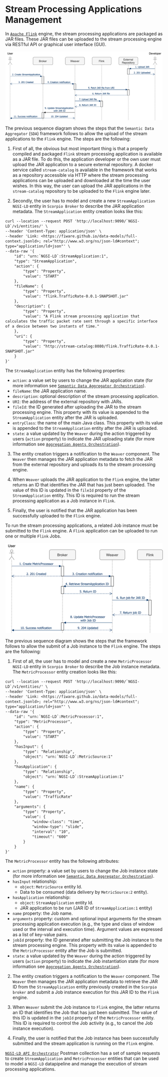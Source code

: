 # Stream Processing Applications Management

In [`Apache Flink`](https://flink.apache.org/) engine, the stream processing applications are packaged as JAR files. These JAR files can be uploaded to the stream processing engine via RESTful API or graphical user interface (GUI).

![`data-aggregator-stream-app-sequence`](img/data-aggregator-stream-app-sequence.png)

The previous sequence diagram shows the steps that the `Semantic Data Aggregator` (`SDA`) framework follows to allow the upload of the stream applications to the `Flink` engine. The steps are the following:

1. First of all, the obvious but most important thing is that a properly compiled and packaged `Flink` stream processing application is available as a JAR file. To do this, the application developer or the own user must upload the JAR application to a secure external repository. A docker service called `stream-catalog` is available in the framework that works as a repository accessible via HTTP where the stream processing applications can be uploaded and downloaded at the time the user wishes. In this way, the user can upload the JAR applications in the `stream-catalog` repository to be uploaded to the `Flink` engine later.

2. Secondly, the user has to model and create a new `StreamApplication` `NGSI-LD` entity in `Scorpio Broker` to describe the JAR application metadata. The `StreamApplication` entity creation looks like this:

```
curl --location --request POST 'http://localhost:9090/`NGSI-LD`/v1/entities/' \
--header 'Content-Type: application/json' \
--header 'Link: <https://fiware.github.io/data-models/full-context.jsonld>; rel="http://www.w3.org/ns/json-ld#context"; type="application/ld+json"' \
--data-raw '{
    "id": "urn:`NGSI-LD`:StreamApplication:1",
    "type": "StreamApplication",
    "action": {
        "type": "Property",
        "value": "START"
    },
    "fileName": {
        "type": "Property",
        "value": "flink.TrafficRate-0.0.1-SNAPSHOT.jar"
    },
    "description": {
        "type": "Property",
        "value": "A Flink stream processing application that calculates the traffic packet rate sent through a specific interface of a device between two instants of time."
    },
    "uri": {
        "type": "Property",
        "value": "http://stream-catalog:8080/flink.TrafficRate-0.0.1-SNAPSHOT.jar"
    }
}'
```

The `StreamApplication` entity has the following properties:
- `action`: a value set by users to change the JAR application state (for more information see [`Semantic Data Aggregator Orchestration`](../sda-orchestration/README.md)).
- `fileName`: the JAR application name.
- `description`: optional description of the stream processing application.
- `URI`: the address of the external repository with JARs.
- `fileId`: the ID generated after uploading the JAR to the stream processing engine. This property with its value is appended to the `StreamApplication` entity after the JAR is uploaded.
- `entryClass`: the name of the main Java class. This property with its value is appended to the `StreamApplication` entity after the JAR is uploaded.
- `state`: a value updated by the `Weaver` during the action triggered by users (`action` property) to indicate the JAR uploading state (for more information see [`Aggregation Agents Orchestration`](../sda-orchestration/README.md#aggregation-agents-orchestration)).

3. The entity creation triggers a notification to the `Weaver` component. The `Weaver` then manages the JAR application metadata to fetch the JAR from the external repository and uploads its to the stream processing engine.

4. When `Weaver` uploads the JAR application to the `Flink` engine, the latter returns an ID that identifies the JAR that has just been uploaded. The value of this ID is updated in the `fileId` property of the `StreamApplication` entity. This ID is required to run the stream processing application as a Job instance in `Flink`.

5. Finally, the user is notified that the JAR application has been successfully uploaded to the `Flink` engine.


To run the stream processing applications, a related Job instance must be submitted to the `Flink` engine. A `Flink` application can be uploaded to run one or multiple `Flink` Jobs. 

![`data-aggregator-stream-job-sequence`](img/data-aggregator-stream-job-sequence.png)

The previous sequence diagram shows the steps that the framework follows to allow the submit of a Job instance to the `Flink` engine. The steps are the following:

1. First of all, the user has to model and create a new `MetricProcessor` `NGSI-LD` entity in `Scorpio Broker` to describe the Job instance metadata. The `MetricProcessor` entity creation looks like this:

```
curl --location --request POST 'http://localhost:9090/`NGSI-LD`/v1/entities/' \
--header 'Content-Type: application/json' \
--header 'Link: <https://fiware.github.io/data-models/full-context.jsonld>; rel="http://www.w3.org/ns/json-ld#context"; type="application/ld+json"' \
--data-raw '{
    "id": "urn:`NGSI-LD`:MetricProcessor:1",
    "type": "MetricProcessor",
    "action": {
        "type": "Property",
        "value": "START"
    },
    "hasInput": {
        "type": "Relationship",
        "object": "urn:`NGSI-LD`:MetricSource:1"
    },
    "hasApplication": {
        "type": "Relationship",
        "object": "urn:`NGSI-LD`:StreamApplication:1"
    },
    "name": {
        "type": "Property",
        "value": "TrafficRate"
    },
    "arguments": {
        "type": "Property",
        "value": {
            "window-class": "time",
            "window-type": "slide",
            "interval": "10",
            "timeout": "600"
        }
    }
}'
```

The `MetricProcessor` entity has the following attributes:
- `action` property: a value set by users to change the Job instance state (for more information see [`Semantic Data Aggregator Orchestration`](../sda-orchestration/README.md)).
- `hasInput` relationship:
  - `object`: `MetricSource` entity Id.
  - Data to be consumed (data delivery by `MetricSource:2` entity).
- `hasApplication` relationship:
  - `object`: `StreamApplication` entity Id.
  - JAR application to be run (JAR ID of `StreamApplication:1` entity)
- `name` property: the Job name.
- `arguments` property: custom and optional input arguments for the stream processing application execution (e.g., the type and class of window used or the interval and execution time). Argument values are expressed as a list of key-value pairs.
- `jobId` property: the ID generated after submitting the Job instance to the stream processing engine. This property with its value is appended to the `MetricProcessor` entity after the Job is submitted.
- `state`: a value updated by the `Weaver` during the action triggered by users (`action` property) to indicate the Job instantiation state (for more information see [`Aggregation Agents Orchestration`](../sda-orchestration/README.md#aggregation-agents-orchestration)).

2. The entity creation triggers a notification to the `Weaver` component. The `Weaver` then manages the JAR application metadata to retrieve the JAR ID from the `StreamApplication` entity previously created in the `Scorpio broker` and submit a Job instance execution for this JAR ID to the `Flink` engine.

3. When `Weaver` submit the Job instance to `Flink` engine, the latter returns an ID that identifies the Job that has just been submitted. The value of this ID is updated in the `jobId` property of the `MetricProcessor` entity. This ID is required to control the Job activity (e.g., to cancel the Job instance execution).

4. Finally, the user is notified that the Job instance has been successfully submitted and the stream application is running on the `Flink` engine.


[`NGSI-LD API Orchestrator`](../../postman_collections/NGSI-LD%20API%20Orchestrator.postman_collection.json) Postman collection has a set of sample requests to create `StreamApplication` and `MetricProcessor` entities that can be used to model a `NGSI-LD` datapipeline and manage the execution of stream processing applications.
